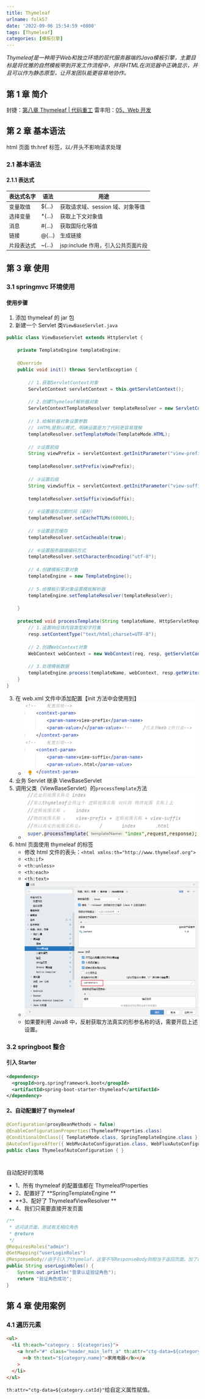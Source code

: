 ```yaml
---
title: Thymeleaf
urlname: folk57
date: '2022-09-06 15:54:59 +0800'
tags: [Thymeleaf]
categories: [模板引擎]
---
```

*Thymeleaf是一种用于Web和独立环境的现代服务器端的Java模板引擎，主要目标是将优雅的自然模板带到开发工作流程中，并将HTML在浏览器中正确显示，并且可以作为静态原型，让开发团队能更容易地协作。*
<!-- more -->
## 第 1 章 简介

封捷：[第八章 Thymeleaf | 代码重工](http://heavy_code_industry.gitee.io/code_heavy_industry/pro001-javaweb/lecture/chapter08/)
雷丰阳：[05、Web 开发](https://www.yuque.com/atguigu/springboot/vgzmgh?view=doc_embed&inner=Ci7un)

## 第 2 章 基本语法

html 页面 th:href 标签，以`/`开头不影响请求处理

### 2.1 基本语法

#### 2.1.1 表达式

| 表达式名字 | 语法    | 用途                               |
| ---------- | ------- | ---------------------------------- |
| 变量取值   | ${...}  | 获取请求域、session 域、对象等值   |
| 选择变量   | \*{...} | 获取上下文对象值                   |
| 消息       | #{...}  | 获取国际化等值                     |
| 链接       | @{...}  | 生成链接                           |
| 片段表达式 | ~{...}  | jsp:include 作用，引入公共页面片段 |

## 第 3 章 使用

### 3.1 springmvc 环境使用

#### 使用步骤

1. 添加 thymeleaf 的 jar 包
2. 新建一个 Servlet 类`ViewBaseServlet.java`

```java
public class ViewBaseServlet extends HttpServlet {

    private TemplateEngine templateEngine;

    @Override
    public void init() throws ServletException {

        // 1.获取ServletContext对象
        ServletContext servletContext = this.getServletContext();

        // 2.创建Thymeleaf解析器对象
        ServletContextTemplateResolver templateResolver = new ServletContextTemplateResolver(servletContext);

        // 3.给解析器对象设置参数
        // ①HTML是默认模式，明确设置是为了代码更容易理解
        templateResolver.setTemplateMode(TemplateMode.HTML);

        // ②设置前缀
        String viewPrefix = servletContext.getInitParameter("view-prefix");

        templateResolver.setPrefix(viewPrefix);

        // ③设置后缀
        String viewSuffix = servletContext.getInitParameter("view-suffix");

        templateResolver.setSuffix(viewSuffix);

        // ④设置缓存过期时间（毫秒）
        templateResolver.setCacheTTLMs(60000L);

        // ⑤设置是否缓存
        templateResolver.setCacheable(true);

        // ⑥设置服务器端编码方式
        templateResolver.setCharacterEncoding("utf-8");

        // 4.创建模板引擎对象
        templateEngine = new TemplateEngine();

        // 5.给模板引擎对象设置模板解析器
        templateEngine.setTemplateResolver(templateResolver);

    }

    protected void processTemplate(String templateName, HttpServletRequest req, HttpServletResponse resp) throws IOException {
        // 1.设置响应体内容类型和字符集
        resp.setContentType("text/html;charset=UTF-8");

        // 2.创建WebContext对象
        WebContext webContext = new WebContext(req, resp, getServletContext());

        // 3.处理模板数据
        templateEngine.process(templateName, webContext, resp.getWriter());
    }
}
```

3. 在 web.xml 文件中添加配置【init 方法中会使用到】
   - ![](Thymeleaf/2022-12-03-21-57-03.png)
4. 业务 Servlet 继承 ViewBaseServlet
5. 调用父类（ViewBaseServlet）的`processTemplate`方法
   - ![](Thymeleaf/2022-12-03-21-57-24.png)
6. html 页面使用 thymeleaf 的标签
   - 修改 html 文件的表头：`<html xmlns:th="http://www.thymeleaf.org">`
   - `<th:if>`
   - `<th:unless>`
   - `<th:each>`
   - `<th:text>`
   - ![](Thymeleaf/2022-12-03-21-57-41.png)
   - 如果要利用 Java8 中，反射获取方法真实的形参名称的话，需要开启上述设置。

### 3.2 springboot 整合

#### 引入 Starter

```xml
<dependency>
  <groupId>org.springframework.boot</groupId>
  <artifactId>spring-boot-starter-thymeleaf</artifactId>
</dependency>
```

#### 2、自动配置好了 thymeleaf

```java
@Configuration(proxyBeanMethods = false)
@EnableConfigurationProperties(ThymeleafProperties.class)
@ConditionalOnClass({ TemplateMode.class, SpringTemplateEngine.class })
@AutoConfigureAfter({ WebMvcAutoConfiguration.class, WebFluxAutoConfiguration.class })
public class ThymeleafAutoConfiguration { }
```

#

自动配好的策略

- 1、所有 thymeleaf 的配置值都在 ThymeleafProperties
- 2、配置好了 **SpringTemplateEngine **
- **3、配好了 ThymeleafViewResolver **
- 4、我们只需要直接开发页面

```java
/**
 * 访问该页面，测试有无相应角色
 * @return
 */
@RequiresRoles("admin")
@GetMapping("userLoginRoles")
@ResponseBody//由于引入了thymelaf，这里不写ResponseBody则相当于返回页面，加了相当于在页面返回内容
public String userLoginRoles() {
    System.out.println("登录认证验证角色");
    return "验证角色成功";
}
```

## 第 4 章 使用案例

### 4.1 遍历元素

```html
<ul>
  <li th:each="category : ${categories}">
    <a href="#" class="header_main_left_a" th:attr="ctg-data=${category.catId}"
      ><b th:text="${category.name}">家用电器</b></a
    >
  </li>
</ul>
```

`th:attr="ctg-data=${category.catId}"`给自定义属性赋值。
